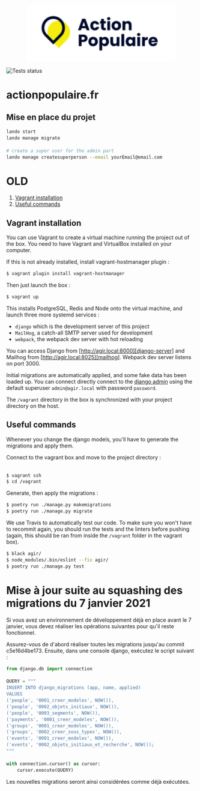 <p align="center">
  <img height="150" src="https://github.com/lafranceinsoumise/actionpopulaire.fr/blob/staging/agir/front/components/genericComponents/logos/action-populaire.svg">
</p>

![Tests status](https://github.com/lafranceinsoumise/actionpopulaire.fr/actions/workflows/run-tests.yml/badge.svg)

# actionpopulaire.fr


## Mise en place du projet


```bash
lando start
lando manage migrate 

# create a super user for the admin part
lando manage createsuperperson --email yourEmail@email.com

```


# OLD

1. [Vagrant installation](#vagrant)
2. [Useful commands](#frontend-pages)

## Vagrant installation

You can use Vagrant to create a virtual machine running the project out of the box.
You need to have Vagrant and VirtualBox installed on your computer. 


If this is not already installed, install vagrant-hostmanager plugin :
```bash 
$ vagrant plugin install vagrant-hostmanager
```
Then just launch the box :
```bash 
$ vagrant up
```

This installs PostgreSQL, Redis and Node onto the virtual
machine, and launch three more systemd services :

* `django` which is the development server of this project
* `MailHog`, a catch-all SMTP server used for development
* `webpack`, the webpack dev server with hot reloading

You can access Django from [http://agir.local:8000][django-server]
and Mailhog from [http://agir.local:8025][mailhog].
Webpack dev server listens on port 3000.

Initial migrations are automatically applied, and some fake data has been
loaded up. You can connect directly connect to the [django admin][django-admin] using the
default superuser `admin@agir.local` with password `password`.


The `/vagrant` directory in the box is synchronized with your
project directory on the host.

## Useful commands

Whenever you change the django models, you'll have to generate the migrations and apply them.

Connect to the vagrant box and move to the project directory :
```bash

$ vagrant ssh
$ cd /vagrant
```

Generate, then apply the migrations :
```bash
$ poetry run ./manage.py makemigrations
$ poetry run ./manage.py migrate
```

We use Travis to automatically test our code. To make sure you won't have to
recommit again, you should run the tests and the linters before pushing (again, this should
be ran from inside the `/vagrant` folder in the vagrant box).

```bash
$ black agir/
$ node_modules/.bin/eslint --fix agir/
$ poetry run ./manage.py test
``` 

# Mise à jour suite au squashing des migrations du 7 janvier 2021

Si vous avez un environnement de développement déjà en place avant le 7 janvier,
vous devez réaliser les opérations suivantes pour qu'il reste fonctionnel.

Assurez-vous de d'abord réaliser toutes les migrations jusqu'au commit c5e16d4be173.
Ensuite, dans une console django, exécutez le script suivant :

```python
from django.db import connection

QUERY = """
INSERT INTO django_migrations (app, name, applied)
VALUES 
('people', '0001_creer_modeles', NOW()),
('people', '0002_objets_initiaux', NOW()),
('people', '0003_segments', NOW()),
('payments', '0001_creer_modeles', NOW()),
('groups', '0001_creer_modeles', NOW()),
('groups', '0002_creer_sous_types', NOW()),
('events', '0001_creer_modeles', NOW()),
('events', '0002_objets_initiaux_et_recherche', NOW());
"""

with connection.cursor() as cursor:
    cursor.execute(QUERY)
```

Les nouvelles migrations seront ainsi considérées comme déjà exécutées.


[django-server]: http://agir.local:8000/
[mailhog]: http://agir.local:8025/
[django-admin]: http://agir.local:8000/admin/
